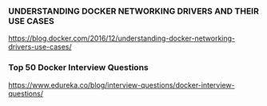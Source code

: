 ### UNDERSTANDING DOCKER NETWORKING DRIVERS AND THEIR USE CASES

https://blog.docker.com/2016/12/understanding-docker-networking-drivers-use-cases/


### Top 50 Docker Interview Questions

https://www.edureka.co/blog/interview-questions/docker-interview-questions/
